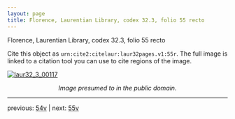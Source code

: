 ```yaml
---
layout: page
title: Florence, Laurentian Library, codex 32.3, folio 55 recto
---
```


Florence, Laurentian Library, codex 32.3, folio 55 recto

Cite this object as `urn:cite2:citelaur:laur32pages.v1:55r`.  The full image is linked to a citation tool you can use to cite regions of the image.

[![laur32_3_00117](http://www.homermultitext.org/iipsrv?IIIF=/project/homer/pyramidal/deepzoom/citelaur/laur32imgs/v1/laur32_3_00117.tif/full/800,/0/default.jpg)](http://www.homermultitext.org/ict2/?urn=urn:cite2:citelaur:laur32imgs.v1:laur32_3_00117) 

<p style="text-align: center; font-style: italic;">Image presumed to in the public domain.</p>

---

previous: [54v](../54v/) | next: [55v](../55v/)